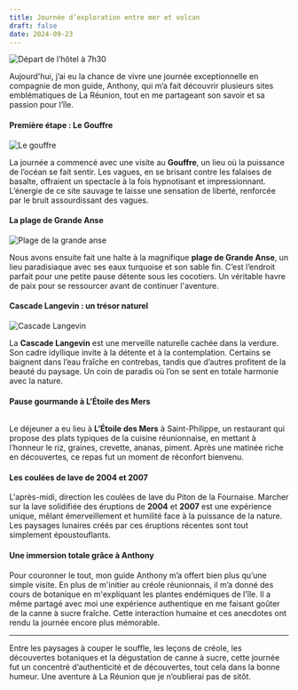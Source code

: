 ```yaml
---
title: Journée d’exploration entre mer et volcan
draft: false
date: 2024-09-23
---
```

![Départ de l’hôtel à 7h30](/img/img_2849.jpeg "Départ de l’hôtel à 7h30")

Aujourd'hui, j’ai eu la chance de vivre une journée exceptionnelle en compagnie de mon guide, Anthony, qui m’a fait découvrir plusieurs sites emblématiques de La Réunion, tout en me partageant son savoir et sa passion pour l’île.

#### Première étape : Le Gouffre

![Le gouffre](/img/img_2851.jpeg "Le gouffre")

La journée a commencé avec une visite au **Gouffre**, un lieu où la puissance de l’océan se fait sentir. Les vagues, en se brisant contre les falaises de basalte, offraient un spectacle à la fois hypnotisant et impressionnant. L’énergie de ce site sauvage te laisse une sensation de liberté, renforcée par le bruit assourdissant des vagues.

#### La plage de Grande Anse

![Plage de la grande anse](/img/img_2858.jpeg "Plage de la grande anse")

Nous avons ensuite fait une halte à la magnifique **plage de Grande Anse**, un lieu paradisiaque avec ses eaux turquoise et son sable fin. C’est l’endroit parfait pour une petite pause détente sous les cocotiers. Un véritable havre de paix pour se ressourcer avant de continuer l'aventure.

#### Cascade Langevin : un trésor naturel

![Cascade Langevin](/img/img_2877.jpeg "Cascade Langevin")

La **Cascade Langevin** est une merveille naturelle cachée dans la verdure. Son cadre idyllique invite à la détente et à la contemplation. Certains se baignent dans l’eau fraîche en contrebas, tandis que d’autres profitent de la beauté du paysage. Un coin de paradis où l’on se sent en totale harmonie avec la nature.

#### Pause gourmande à L’Étoile des Mers

![]()

Le déjeuner a eu lieu à **L’Étoile des Mers** à Saint-Philippe, un restaurant qui propose des plats typiques de la cuisine réunionnaise, en mettant à l’honneur le riz, graines, crevette, ananas, piment. Après une matinée riche en découvertes, ce repas fut un moment de réconfort bienvenu.

#### Les coulées de lave de 2004 et 2007

L'après-midi, direction les coulées de lave du Piton de la Fournaise. Marcher sur la lave solidifiée des éruptions de **2004** et **2007** est une expérience unique, mêlant émerveillement et humilité face à la puissance de la nature. Les paysages lunaires créés par ces éruptions récentes sont tout simplement époustouflants.

#### Une immersion totale grâce à Anthony

Pour couronner le tout, mon guide Anthony m’a offert bien plus qu’une simple visite. En plus de m'initier au créole réunionnais, il m’a donné des cours de botanique en m'expliquant les plantes endémiques de l'île. Il a même partagé avec moi une expérience authentique en me faisant goûter de la canne à sucre fraîche. Cette interaction humaine et ces anecdotes ont rendu la journée encore plus mémorable.

- - -

Entre les paysages à couper le souffle, les leçons de créole, les découvertes botaniques et la dégustation de canne à sucre, cette journée fut un concentré d’authenticité et de découvertes, tout cela dans la bonne humeur. Une aventure à La Réunion que je n’oublierai pas de sitôt.

